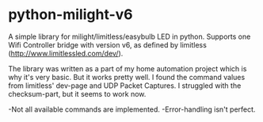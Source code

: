# python-milight-v6

A simple library for milight/limitless/easybulb LED in python.
Supports one Wifi Controller bridge with version v6, as defined by limitless (http://www.limitlessled.com/dev/).

The library was written as a part of my home automation project which is why it's very basic. But it works pretty well.
I found the command values from limitless' dev-page and UDP Packet Captures.
I struggled with the checksum-part, but it seems to work now. 

-Not all available commands are implemented.
-Error-handling isn't perfect.